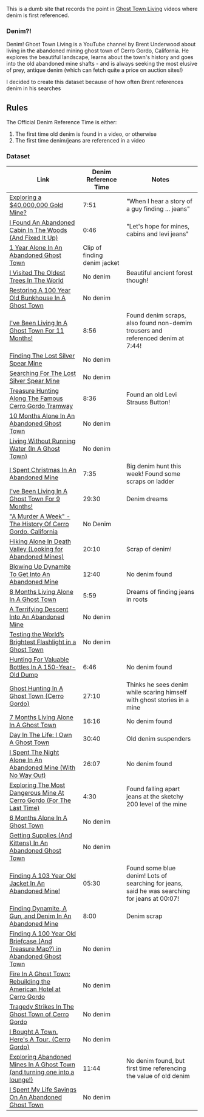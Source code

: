 This is a dumb site that records the point in [Ghost Town Living](https://www.youtube.com/c/GhostTownLiving) videos where denim is first referenced.

### Denim?!

Denim! Ghost Town Living is a YouTube channel by Brent Underwood about living in the abandoned mining ghost town of Cerro Gordo, California. He explores the beautiful landscape, learns about the town's history and goes into the old abandoned mine shafts - and is always seeking the most elusive of prey, antique denim (which can fetch quite a price on auction sites!)

I decided to create this dataset because of how often Brent references denim in his searches

## Rules

The Official Denim Reference Time is either:
1. The first time old denim is found in a video, or otherwise
2. The first time denim/jeans are referenced in a video

### Dataset


| Link                                                                                      | Denim Reference Time   | Notes                       |
| ----------------------------------------------------------------------------------------- | ---------------------- | ---------------------------- |
| [Exploring a $40,000,000 Gold Mine?](https://www.youtube.com/watch?v=hOOSir_EoLQ#t=7m51) | 7:51 | "When I hear a story of a guy finding ... jeans" |
| [I Found An Abandoned Cabin In The Woods \(And Fixed It Up\)](https://www.youtube.com/watch?v=qCMStV3xB44) | 0:46  | "Let's hope for mines, cabins and levi jeans" |
| [1 Year Alone In An Abandoned Ghost Town](https://www.youtube.com/watch?v=l4Iu3YB0pTs#t=7m50) | Clip of finding denim jacket  |                              |
| [I Visited The Oldest Trees In The World](https://www.youtube.com/watch?v=IJWPqit6hao)    | No denim               | Beautiful ancient forest though! |
| [Restoring A 100 Year Old Bunkhouse In A Ghost Town](https://www.youtube.com/watch?v=a-5_HILuIT8) | No denim        | |
| [I've Been Living In A Ghost Town For 11 Months!](https://www.youtube.com/watch?v=zFygGNxmnpA#t=8m56) | 8:56       | Found denim scraps, also found non-demim trousers and referenced denim at 7:44!  |
| [Finding The Lost Silver Spear Mine](https://www.youtube.com/watch?v=ATiCS7do60A)         |  No denim              |                              |
| [Searching For The Lost Silver Spear Mine](https://www.youtube.com/watch?v=-6G-Zqh3HEQ)   | No denim               |                              |
| [Treasure Hunting Along The Famous Cerro Gordo Tramway](https://www.youtube.com/watch?v=LpwaUU6sGFA#t=8m36) | 8:36 | Found an old Levi Strauss Button! |
| [10 Months Alone In An Abandoned Ghost Town](https://www.youtube.com/watch?v=RH8u-LYO4Rc) |  No denim              |                              |
| [Living Without Running Water \(In A Ghost Town\)](https://www.youtube.com/watch?v=RWzj8HlMGLE) | No denim         |                              |
| [I Spent Christmas In An Abandoned Mine](https://www.youtube.com/watch?v=WYs-1m0YSKQ#t=7m35) |  7:35               | Big denim hunt this week! Found some scraps on ladder   |
| [I've Been Living In A Ghost Town For 9 Months!](https://www.youtube.com/watch?v=zlArwvId5fg#t=29m30) | 29:30      | Denim dreams                 |
| ["A Murder A Week" - The History Of Cerro Gordo, California](https://www.youtube.com/watch?v=ItfFOpZ8no8) | No Denim |                            |
| [Hiking Alone In Death Valley \(Looking for Abandoned Mines\)](https://www.youtube.com/watch?v=szrnV8RwxcI#t=20m10) | 20:10 | Scrap of denim!     |
| [Blowing Up Dynamite To Get Into An Abandoned Mine](https://www.youtube.com/watch?v=iV77JGhDVqk#t=12m40) | 12:40    | No denim found              |
| [8 Months Living Alone In A Ghost Town](https://www.youtube.com/watch?v=BYdb7g7yyvA#t=5m59)      | 5:59            | Dreams of finding jeans in roots |
| [A Terrifying Descent Into An Abandoned Mine](https://www.youtube.com/watch?v=HlDg41-zizU) | No denim              |                              |
| [Testing the World’s Brightest Flashlight in a Ghost Town](https://www.youtube.com/watch?v=TL2Ug9JzMIg) | No denim |                              |
| [Hunting For Valuable Bottles In A 150-Year-Old Dump](https://www.youtube.com/watch?v=Uq_SdQm_74I#t=6m46) | 6:46   | No denim found               |
| [Ghost Hunting In A Ghost Town \(Cerro Gordo\)](https://www.youtube.com/watch?v=K4zNRwpQIKM#t=27m10) | 27:10       | Thinks he sees denim while scaring himself with ghost stories in a mine        |
| [7 Months Living Alone In A Ghost Town](https://www.youtube.com/watch?v=eI7PpobQDrw#t=16m16)      | 16:16          | No denim found               |
| [Day In The Life: I Own A Ghost Town](https://www.youtube.com/watch?v=rlrHLoJVAQ4#t=30m40) | 30:40                 | Old denim suspenders         |
| [I Spent The Night Alone In An Abandoned Mine (With No Way Out)](https://www.youtube.com/watch?v=0JXfIryrv6s#t=26m7) | 26:07   | No denim found   |
| [Exploring The Most Dangerous Mine At Cerro Gordo (For The Last Time)](https://www.youtube.com/watch?v=eGgMfDTcum8#t=4m30) | 4:30 | Found falling apart jeans at the sketchy 200 level of the mine  |
| [6 Months Alone In A Ghost Town](https://www.youtube.com/watch?v=r9PPgAvXkEY)             |  No denim              |                              |
| [Getting Supplies (And Kittens) In An Abandoned Ghost Town](https://www.youtube.com/watch?v=gmNYOUYYjns) | No denim  |          |
| [Finding A 103 Year Old Jacket In An Abandoned Mine!](https://www.youtube.com/watch?v=VsHfcFEfCZA#t=5m30) | 05:30     | Found some blue denim! Lots of searching for jeans, said he was searching for jeans at 00:07!   |
| [Finding Dynamite, A Gun, and Denim In An Abandoned Mine](https://www.youtube.com/watch?v=z9FwPomT8_g#t=8m) | 8:00          | Denim scrap         |
| [Finding A 100 Year Old Briefcase (And Treasure Map?) in Abandoned Ghost Town](https://www.youtube.com/watch?v=JbtnSeo3NVw) | No denim |                   |
| [Fire In A Ghost Town: Rebuilding the American Hotel at Cerro Gordo](https://www.youtube.com/watch?v=Rq1iGv0njNw) | No denim |                             |
| [Tragedy Strikes In The Ghost Town of Cerro Gordo](https://www.youtube.com/watch?v=NQ3CWspDCzE) | No denim        |                              |
| [I Bought A Town. Here's A Tour. (Cerro Gordo)](https://www.youtube.com/watch?v=bMRyfgjpaa0)    | No denim        |                              |
| [Exploring Abandoned Mines In A Ghost Town (and turning one into a lounge!)](https://www.youtube.com/watch?v=5XmjdDw8xK8#t=11m44) | 11:44 | No denim found, but first time referencing the value of old denim    |
| [I Spent My Life Savings On An Abandoned Ghost Town](https://www.youtube.com/watch?v=NZulDyerzrA) | No denim      |                              |
